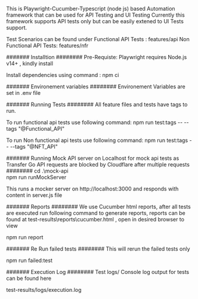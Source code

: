This is Playwright-Cucumber-Typescript (node js) based Automation framework that can be used for API Testing and UI Testing
Currently this framework supports API tests only but can be easily extened to UI Tests support.

Test Scenarios can be found under 
Functional API Tests : features/api
Non Functional API Tests: features/nfr

####### Installtion ########
Pre-Requiste: Playwright requires Node.js v14+ , kindly install

Install dependencies using command :
npm ci

####### Environement variables  ########
Environement Variables are set in .env file

####### Running Tests ########
All feature files and tests have tags to run.

To run functional api tests use following command:
npm run test:tags -- --tags "@Functional_API"

To run Non functional api tests use following command:
npm run test:tags -- --tags "@NFT_API"


####### Running Mock API server on Localhost for mock api tests as Transfer Go API requests are blocked by Cloudflare after multiple requests ########
cd .\mock-api\
npm run runMockServer

This runs a mocker server on http://localhost:3000 and responds with content in server.js file

####### Reports ########
We use Cucumber html reports, after all tests are executed run following command to generate reports, reports can be found at test-results\reports\cucumber.html , open in desired browser to view

npm run report

####### Re Run failed tests ########
This will rerun the failed tests only

npm run failed:test

####### Execution Log ########
Test logs/ Console log output for tests can be found here

test-results/logs/execution.log
